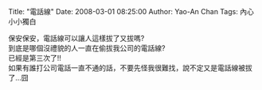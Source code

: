 Title: "電話線"
Date: 2008-03-01 08:25:00
Author: Yao-An Chan
Tags: 內心小小獨白


<div class='post'>
保安保安，電話線可以讓人這樣拔了又拔嗎?<br />到底是哪個沒禮貌的人一直在偷拔我公司的電話線?<br />已經是第三次了!!<br />如果有誰打公司電話一直不通的話，不要先怪我很難找，說不定又是電話線被拔了...囧</div>
